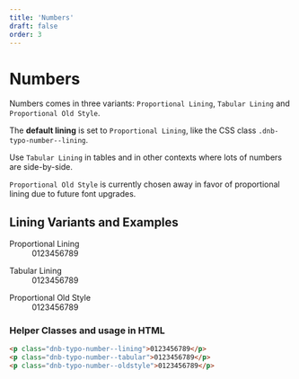 ```yaml
---
title: 'Numbers'
draft: false
order: 3
---
```


# Numbers

Numbers comes in three variants: `Proportional Lining`, `Tabular Lining` and `Proportional Old Style`.

The **default lining** is set to `Proportional Lining`, like the CSS class `.dnb-typo-number--lining`.

Use `Tabular Lining` in tables and in other contexts where lots of numbers are side-by-side.

`Proportional Old Style` is currently chosen away in favor of proportional lining due to future font upgrades.

## Lining Variants and Examples

<div class="example-box">
  <dl>
    <dt>Proportional Lining</dt>
    <dd class="dnb-typo-number--lining">0123456789</dd>
  </dl>
  <dl>
    <dt>Tabular Lining</dt>
    <dd class="dnb-typo-number--tabular">0123456789</dd>
  </dl>
  <dl>
    <dt>Proportional Old Style</dt>
    <dd class="dnb-typo-number--oldstyle">0123456789</dd>
  </dl>
</div>

### Helper Classes and usage in HTML

```html
<p class="dnb-typo-number--lining">0123456789</p>
<p class="dnb-typo-number--tabular">0123456789</p>
<p class="dnb-typo-number--oldstyle">0123456789</p>
```
